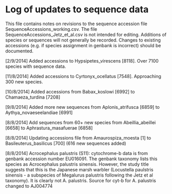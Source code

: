 Log of updates to sequence data
===============================

This file contains notes on revisions to the sequence accession file SequenceAccessions_working.csv. The file SequenceAccessions_Jetz_et_al.csv is not intended for editing. Additions of species or sequences will not generally be recorded.
Changes to existing accessions (e.g. if species assignment in genbank is incorrect) should be documented.

[2/9/2014] Added accessions to Hypsipetes_virescens [8118]. Over 7100 species with sequence data.

[11/8/2014] Added accessions to Cyrtonyx_ocellatus [7548]. Approaching 300 new species.

[10/8/2014] Added accessions from Babax_koslowi [6992] to Chamaeza_turdina [7208]

[9/8/2014] Added more new sequences from Aplonis_atrifusca [6859] to Aythya_novaeseelandiae [6991]

[8/8/2014] Add sequences from 60+ new species from Abeillia_abeillei [6658] to Aphrastura_masafuerae [6858]

[8/8/2014] Updating accessions file from Amaurospiza_moesta [1] to Basileuterus_basilicus [700] (616 new sequences added)

[8/8/2014] Acrocephalus palustris (S11): cytochrome-b data is from genbank accession number EU016091. 
The genbank taxonomy lists this species as Acrocephalus palustris sinensis. However, the study title suggests 
that this is the Japanese marsh warbler (Locustella paulstris sinensis - a subspecies of Megalurus palustris 
following the Jetz et al taxonomy). It is clearly not A. palustris. Source for cyt-b for A. palustris changed to AJ004774 
  
